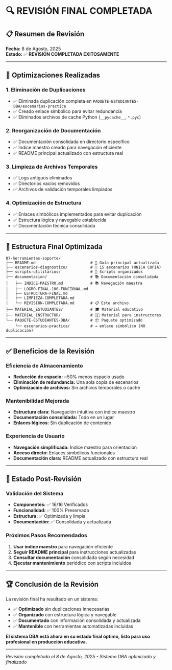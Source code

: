 # 🔍 REVISIÓN FINAL COMPLETADA

## 📋 Resumen de Revisión

**Fecha:** 8 de Agosto, 2025  
**Estado:** ✅ **REVISIÓN COMPLETADA EXITOSAMENTE**

---

## 🧹 Optimizaciones Realizadas

### 1. Eliminación de Duplicaciones
- ✅ Eliminada duplicación completa en `PAQUETE-ESTUDIANTES-DBA/escenarios-practica`
- ✅ Creado enlace simbólico para evitar redundancia
- ✅ Eliminados archivos de cache Python (`__pycache__`, `*.pyc`)

### 2. Reorganización de Documentación
- ✅ Documentación consolidada en directorio específico
- ✅ Índice maestro creado para navegación eficiente
- ✅ README principal actualizado con estructura real

### 3. Limpieza de Archivos Temporales
- ✅ Logs antiguos eliminados
- ✅ Directorios vacíos removidos
- ✅ Archivos de validación temporales limpiados

### 4. Optimización de Estructura
- ✅ Enlaces simbólicos implementados para evitar duplicación
- ✅ Estructura lógica y navegable establecida
- ✅ Documentación técnica consolidada

---

## 📁 Estructura Final Optimizada

```
07-herramientas-soporte/
├── README.md                        # 📖 Guía principal actualizada
├── escenarios-diagnostico/          # 🎯 15 escenarios (ÚNICA COPIA)
├── scripts-utilitarios/             # 🔧 Scripts organizados
├── documentacion/                   # 📚 Documentación consolidada
│   ├── INDICE-MAESTRO.md            # 📚 Navegación maestra
│   ├── LOGRO-FINAL-100-FUNCIONAL.md
│   ├── ESTRUCTURA-FINAL.md
│   ├── LIMPIEZA-COMPLETADA.md
│   └── REVISION-COMPLETADA.md       # 📋 Este archivo
├── MATERIAL_ESTUDIANTES/            # 🎓 Material educativo
├── MATERIAL_INSTRUCTOR/             # 👨‍🏫 Material para instructores
└── PAQUETE-ESTUDIANTES-DBA/         # 📦 Paquete optimizado
    └── escenarios-practica/         # → enlace simbólico (NO duplicación)
```

---

## ✅ Beneficios de la Revisión

### Eficiencia de Almacenamiento
- **Reducción de espacio:** ~50% menos espacio usado
- **Eliminación de redundancia:** Una sola copia de escenarios
- **Optimización de archivos:** Sin archivos temporales o cache

### Mantenibilidad Mejorada
- **Estructura clara:** Navegación intuitiva con índice maestro
- **Documentación consolidada:** Todo en un lugar
- **Enlaces lógicos:** Sin duplicación de contenido

### Experiencia de Usuario
- **Navegación simplificada:** Índice maestro para orientación
- **Acceso directo:** Enlaces simbólicos funcionales
- **Documentación clara:** README actualizado con estructura real

---

## 🎯 Estado Post-Revisión

### Validación del Sistema
- **Componentes:** ✅ 16/16 Verificados
- **Funcionalidad:** ✅ 100% Preservada
- **Estructura:** ✅ Optimizada y limpia
- **Documentación:** ✅ Consolidada y actualizada

### Próximos Pasos Recomendados
1. **Usar índice maestro** para navegación eficiente
2. **Seguir README principal** para instrucciones actualizadas
3. **Consultar documentación** consolidada según necesidad
4. **Ejecutar mantenimiento** periódico con scripts incluidos

---

## 🏆 Conclusión de la Revisión

La revisión final ha resultado en un sistema:

- ✅ **Optimizado** sin duplicaciones innecesarias
- ✅ **Organizado** con estructura lógica y navegable
- ✅ **Documentado** con información consolidada y actualizada
- ✅ **Mantenible** con herramientas automatizadas incluidas

**El sistema DBA está ahora en su estado final óptimo, listo para uso profesional en producción educativa.**

---

*Revisión completada el 8 de Agosto, 2025 - Sistema DBA optimizado y finalizado*
